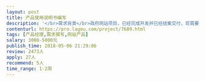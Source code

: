 ```yaml
---                
layout: post       
title: 产品使用说明书编写           
description: '</br>需求背景</br>政府网站项目，已经完成开发并已经结案交付，现需要根据网站已经实现的功能和需求，编写网站使用说明书。</br></br>网站描述</br>1、政务信息发布 2、企业供需信息对接  3、政府信息管理</br></br>参考资料</br>可提供的资料：网站的设计方案，网站的汇报方案，网站的功能文档，网站的需求文档，网站的设计文档，网站的视觉文档等等资料。</br></br>使用应用场景</br>该使用手册用于指导网站的管理员和网站服务的用户（企业用户），正确的理解和操作使用网站的功能。</br></br>完成要求</br>根据政府客户的要求，做出他们满意的使用说明书。如果完成质量高速度快，除了基础的服务费，有额外的报酬（1000~5000元不等）</br>'     
contenturl: https://pro.lagou.com/project/7689.html      
tags: [产品经理,需求撰写,网站产品]            
salary: 3000-5000元          
publish_time: 2018-05-06 21:29:06         
review: 2473人                   
apply: 27人                   
recommend: 5人                   
time_range: 1-2周              
---                 
```

